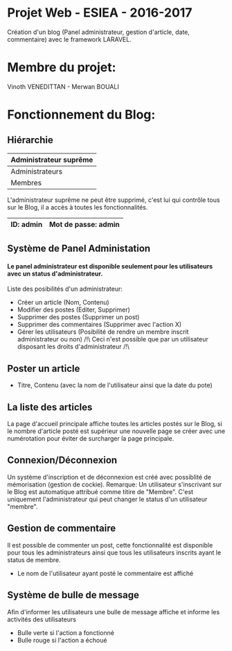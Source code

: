 # Projet Web - ESIEA - 2016-2017

Création d'un blog (Panel administrateur, gestion d'article, date, commentaire) avec le framework LARAVEL.

# Membre du projet: 

Vinoth VENEDITTAN - Merwan BOUALI

# Fonctionnement du Blog: 

## Hiérarchie

| Administrateur suprême |
| ------------- |
| Administrateurs |
| Membres |

L'administrateur suprême ne peut être supprimé, c'est lui qui contrôle tous sur le Blog, il a accès à toutes les fonctionnalités.

| ID: admin | Mot de passe: admin |
| ------------- | ------------- |


## Système de Panel Administation 

#### Le panel administrateur est disponible seulement pour les utilisateurs avec un status d'administrateur.

Liste des posibilités d'un administrateur:  

- Créer un article (Nom, Contenu) 
- Modifier des postes (Editer, Supprimer)
- Supprimer des postes (Supprimer un post) 
- Supprimer des commentaires (Supprimer avec l'action X)
- Gérer les utilisateurs (Posibilité de rendre un membre inscrit administrateur ou non) /!\ Ceci n'est possible que par un utilisateur disposant les droits d'administrateur /!\


## Poster un article

- Titre, Contenu (avec la nom de l'utilisateur ainsi que la date du pote) 

## La liste des articles

La page d'accueil principale affiche toutes les articles postés sur le Blog, si le nombre d'article posté est supérieur une nouvelle page se créer avec une numérotation pour éviter de surcharger la page principale.

## Connexion/Déconnexion

Un système d'inscription et de déconnexion est créé avec possiblité de mémorisation (gestion de cockie).
Remarque: Un utilisateur s'inscrivant sur le Blog est automatique attribué comme titire de "Membre". C'est uniquement l'administrateur qui peut changer le status d'un utilisateur "membre".

## Gestion de commentaire

Il est possible de commenter un post, cette fonctionnalité est disponible pour tous les administrateurs ainsi que tous les utilisateurs inscrits ayant le status de membre.

- Le nom de l'utilisateur ayant posté le commentaire est affiché

## Système de bulle de message

Afin d'informer les utilisateurs une bulle de message affiche et informe les activités des utilisateurs
- Bulle verte si l'action a fonctionné 
- Bulle rouge si l'action a échoué 
